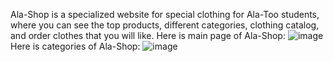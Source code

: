 Ala-Shop is a specialized website for special clothing for Ala-Too students, where you can see the top products, different categories, clothing catalog, and order clothes that you will like.
Here is main page of Ala-Shop:
![image](https://user-images.githubusercontent.com/103060251/236680807-ab17a17a-0900-4c79-93aa-a919cf76f83a.png)
Here is categories of Ala-Shop:
![image](https://user-images.githubusercontent.com/103060251/236680855-57ed0220-8339-4f2f-851b-25405b6b1ca8.png)
